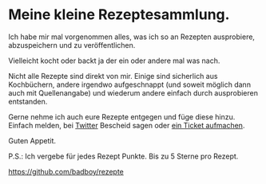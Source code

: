 # Meine kleine Rezeptesammlung.

Ich habe mir mal vorgenommen alles, was ich so an Rezepten ausprobiere,
abzuspeichern und zu veröffentlichen.

Vielleicht kocht oder backt ja der ein oder andere mal was nach.

Nicht alle Rezepte sind direkt von mir. Einige sind sicherlich aus Kochbüchern,
andere irgendwo aufgeschnappt (und soweit möglich dann auch mit Quellenangabe)
und wiederum andere einfach durch ausprobieren entstanden.

Gerne nehme ich auch eure Rezepte entgegen und füge diese hinzu. Einfach melden,
bei [Twitter](https://twitter.com/badboy_) Bescheid sagen oder
 [ein Ticket aufmachen](https://github.com/badboy/rezepte/issues).

Guten Appetit.

P.S.: Ich vergebe für jedes Rezept Punkte. Bis zu 5 Sterne pro Rezept.

<https://github.com/badboy/rezepte>
